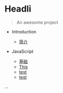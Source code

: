 # Headli

> An awesome project

* Introduction
    * [简介](README.md)

* JavaScript
    * [基础](/javascript/base.md)
    * [This](/javascript/this.md)
	* [test](/test/test1.md)
	* [test](/test/test2.md)

...